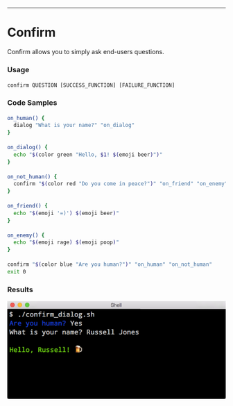 <hr>
<a name="Confirm"></a>

# Confirm
Confirm allows you to simply ask end-users questions.

### Usage

`confirm QUESTION [SUCCESS_FUNCTION] [FAILURE_FUNCTION]`

### Code Samples

```bash
on_human() {
  dialog "What is your name?" "on_dialog"
}

on_dialog() {
  echo "$(color green "Hello, $1! $(emoji beer)")"
}

on_not_human() {
  confirm "$(color red "Do you come in peace?")" "on_friend" "on_enemy"
}

on_friend() {
  echo "$(emoji '=)') $(emoji beer)"
}

on_enemy() {
  echo "$(emoji rage) $(emoji poop)"
}

confirm "$(color blue "Are you human?")" "on_human" "on_not_human"
exit 0
```

### Results
<center>
<img src="../public/images/confirm-demo.png">
</center>
